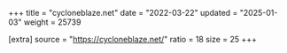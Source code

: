 +++
title = "cycloneblaze.net"
date = "2022-03-22"
updated = "2025-01-03"
weight = 25739

[extra]
source = "https://cycloneblaze.net/"
ratio = 18
size = 25
+++
